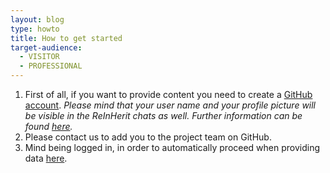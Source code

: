 ```yaml
---
layout: blog
type: howto
title: How to get started
target-audience:
  - VISITOR
  - PROFESSIONAL
---
```

1. First of all, if you want to provide content you need to create a [GitHub account](https://github.com/). *Please mind that your user name and your profile picture will be visible in the ReInHerit chats as well. Further information can be found [here](https://docs.github.com/en/get-started/signing-up-for-github/signing-up-for-a-new-github-account).*
2. Please contact us to add you to the project team on GitHub. 
3. Mind being logged in, in order to automatically proceed when providing data [here](https://distracted-torvalds-d96327.netlify.app/admin/admin.html#/).